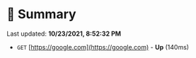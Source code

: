 # 📖 Summary
Last updated: **10/23/2021, 8:52:32 PM**

- `GET` [https://google.com](https://google.com) - **Up** (140ms)
